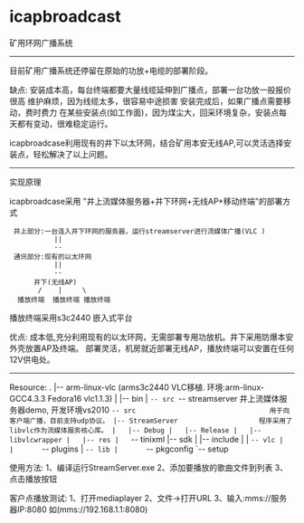 icapbroadcast
=============

矿用环网广播系统

------------------
目前矿用广播系统还停留在原始的功放+电缆的部署阶段。

缺点:
    安装成本高，每台终端都要大量线缆延伸到广播点，部署一台功放一般报价很高
    维护麻烦，因为线缆太多，很容易中途损害
    安装完成后，如果广播点需要移动，费时费力
    在某些安装点(如工作面)，因为煤尘大，回采环境复杂，安装点每天都有变动，很难稳定运行。

icapbroadcase利用现有的井下以太环网，结合矿用本安无线AP,可以灵活选择安装点，轻松解决了以上问题。

------------------
实现原理

icapbroadcase采用 "井上流媒体服务器+井下环网+无线AP+移动终端"的部署方式

     井上部分:一台连入井下环网的服务器，运行streamserver进行流媒体广播(VLC )
               ||
               --
     通讯部分:现有的以太环网
               ||
               --
          井下(无线AP)
           /    |     \
      播放终端  播放终端 播放终端

播放终端采用s3c2440 嵌入式平台


优点:
    成本低,充分利用现有的以太环网，无需部署专用功放机。井下采用防爆本安外壳放置AP及终端。
    部署灵活，机房就近部署无线AP，播放终端可以安置在任何12V供电处。

------------------
Resource:
    .
    |-- arm-linux-vlc (arms3c2440 VLC移植. 环境:arm-linux-GCC4.3.3 Fedora16 vlc1.1.3)
    |   |-- bin
    |   `-- src
    `-- streamserver                            井上流媒体服务器demo, 开发环境vs2010
        `-- src                                 用于向客户端广播，目前支持udp协议。
            |-- StreamServer                    程序采用了libvlc作为流媒体服务核心库。
            |   |-- Debug
            |   |-- Release
            |   |-- libvlcwrapper
            |   |-- res
            |   `-- tinixml
            |-- sdk
            |   |-- include
            |   |   `-- vlc
            |   |       `-- plugins
            |   `-- lib
            |       `-- pkgconfig
            `-- setup

使用方法:
1、编译运行StreamServer.exe
2、添加要播放的歌曲文件到列表
3、点击播放按钮

客户点播放测试:
1、打开mediaplayer
2、文件->打开URL
3、输入:mms://服务器IP:8080  如(mms://192.168.1.1:8080)



